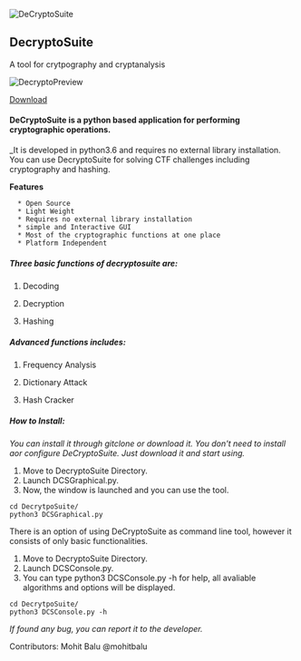 ![DeCryptoSuite](images/logo.png) <h2>DecryptoSuite</h2>
</h3>A tool for crytpography and cryptanalysis</h3>

![DecryptoPreview](images/preview.png)

[Download](https://github.com/mohitbalu/DeCryptoSuite/archive/master.zip)

<h4>DeCryptoSuite is a python based application for performing cryptographic operations.</h4>
_It is developed in python3.6 and requires no external library installation. You can use DecryptoSuite for solving CTF challenges including cryptography and hashing.

**Features**
```
  * Open Source
  * Light Weight
  * Requires no external library installation
  * simple and Interactive GUI
  * Most of the cryptographic functions at one place
  * Platform Independent
```

<h5>Three basic functions of decryptosuite are:</h5>

1. Decoding

2. Decryption

3. Hashing
  
<h5>Advanced functions includes:</h5>

1. Frequency Analysis

2. Dictionary Attack

3. Hash Cracker

<h5>How to Install:</h5>

_You can install it through gitclone or download it._
_You don't need to install aor configure DeCryptoSuite._
_Just download it and start using._

  1. Move to DecryptoSuite Directory.
  1. Launch DCSGraphical.py.
  1. Now, the window is launched and you can use the tool.
  
  ```
  cd DecrytpoSuite/
  python3 DCSGraphical.py
  ```

There is an option of using DeCryptoSuite as command line tool, however it consists of only basic functionalities.

  1. Move to DecryptoSuite Directory.
  1. Launch DCSConsole.py.
  1. You can type python3 DCSConsole.py -h for help, all avaliable algorithms and options will be displayed.
  ```
  cd DecrytpoSuite/
  python3 DCSConsole.py -h
  ```
  
_If found any bug, you can report it to the developer._

Contributors: Mohit Balu @mohitbalu
